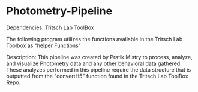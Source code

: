 # Photometry-Pipeline

Dependencies: Tritsch Lab ToolBox 

The following program utilizes the functions available in the Tritsch Lab Toolbox as "helper Functions"

Description: This pipeline was created by Pratik Mistry to process, analyze, and visualize Photometry data and any other behavioral data gathered. These analyzes performed in this pipeline require the data structure that is outputted from the "convertH5" function found in the Tritsch Lab ToolBox Repo.



